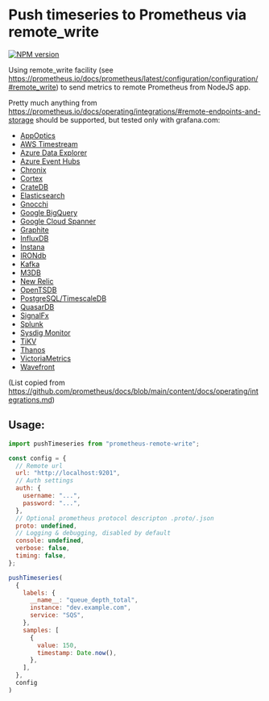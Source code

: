 # Push timeseries to Prometheus via remote_write

<span class="badge-npmversion"><a href="https://npmjs.org/package/badges" title="View this project on NPM"><img src="https://img.shields.io/npm/v/badges.svg" alt="NPM version" /></a></span>

Using remote_write facility (see https://prometheus.io/docs/prometheus/latest/configuration/configuration/#remote_write) to send metrics to remote Prometheus from NodeJS app.

Pretty much anything from https://prometheus.io/docs/operating/integrations/#remote-endpoints-and-storage should be supported, but tested only with grafana.com:

  * [AppOptics](https://github.com/solarwinds/prometheus2appoptics)
  * [AWS Timestream](https://github.com/dpattmann/prometheus-timestream-adapter)
  * [Azure Data Explorer](https://github.com/cosh/PrometheusToAdx)
  * [Azure Event Hubs](https://github.com/bryanklewis/prometheus-eventhubs-adapter)
  * [Chronix](https://github.com/ChronixDB/chronix.ingester)
  * [Cortex](https://github.com/cortexproject/cortex)
  * [CrateDB](https://github.com/crate/crate_adapter)
  * [Elasticsearch](https://www.elastic.co/guide/en/beats/metricbeat/master/metricbeat-metricset-prometheus-remote_write.html)
  * [Gnocchi](https://gnocchi.xyz/prometheus.html)
  * [Google BigQuery](https://github.com/KohlsTechnology/prometheus_bigquery_remote_storage_adapter)
  * [Google Cloud Spanner](https://github.com/google/truestreet)
  * [Graphite](https://github.com/prometheus/prometheus/tree/main/documentation/examples/remote_storage/remote_storage_adapter)
  * [InfluxDB](https://docs.influxdata.com/influxdb/v1.8/supported_protocols/prometheus)
  * [Instana](https://www.instana.com/docs/ecosystem/prometheus/#remote-write)
  * [IRONdb](https://github.com/circonus-labs/irondb-prometheus-adapter)
  * [Kafka](https://github.com/Telefonica/prometheus-kafka-adapter)
  * [M3DB](https://m3db.io/docs/integrations/prometheus/)
  * [New Relic](https://docs.newrelic.com/docs/set-or-remove-your-prometheus-remote-write-integration)
  * [OpenTSDB](https://github.com/prometheus/prometheus/tree/main/documentation/examples/remote_storage/remote_storage_adapter)
  * [PostgreSQL/TimescaleDB](https://github.com/timescale/promscale)
  * [QuasarDB](https://doc.quasardb.net/master/user-guide/integration/prometheus.html)
  * [SignalFx](https://github.com/signalfx/metricproxy#prometheus)
  * [Splunk](https://github.com/kebe7jun/ropee)
  * [Sysdig Monitor](https://docs.sysdig.com/en/docs/installation/prometheus-remote-write/)
  * [TiKV](https://github.com/bragfoo/TiPrometheus)
  * [Thanos](https://github.com/thanos-io/thanos)
  * [VictoriaMetrics](https://github.com/VictoriaMetrics/VictoriaMetrics)
  * [Wavefront](https://github.com/wavefrontHQ/prometheus-storage-adapter)

(List copied from https://github.com/prometheus/docs/blob/main/content/docs/operating/integrations.md)

## Usage:

```js
import pushTimeseries from "prometheus-remote-write";

const config = {
  // Remote url
  url: "http://localhost:9201",
  // Auth settings
  auth: {
    username: "...",
    password: "...",
  },
  // Optional prometheus protocol descripton .proto/.json
  proto: undefined,
  // Logging & debugging, disabled by default
  console: undefined,
  verbose: false,
  timing: false,
};

pushTimeseries(
  {
    labels: {
      __name__: "queue_depth_total",
      instance: "dev.example.com",
      service: "SQS",
    },
    samples: [
      {
        value: 150,
        timestamp: Date.now(),
      },
    ],
  },
  config
)
```


[0]: https://prometheus.io/docs/prometheus/latest/configuration/configuration/#remote_write
[1]: https://grafana.com/docs/grafana-cloud/metrics-prometheus/
[2]: https://docs.newrelic.com/docs/infrastructure/prometheus-integrations/install-configure-remote-write/set-your-prometheus-remote-write-integration/
[3]: https://prometheus.io/docs/operating/integrations/#remote-endpoints-and-storage
